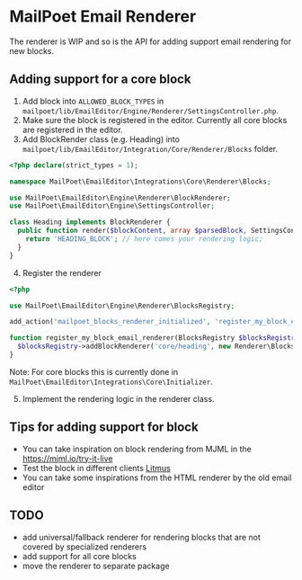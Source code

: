 # MailPoet Email Renderer

The renderer is WIP and so is the API for adding support email rendering for new blocks.

## Adding support for a core block

1. Add block into `ALLOWED_BLOCK_TYPES` in `mailpoet/lib/EmailEditor/Engine/Renderer/SettingsController.php`.
2. Make sure the block is registered in the editor. Currently all core blocks are registered in the editor.
3. Add BlockRender class (e.g. Heading) into `mailpoet/lib/EmailEditor/Integration/Core/Renderer/Blocks` folder. <br />

```php
<?php declare(strict_types = 1);

namespace MailPoet\EmailEditor\Integrations\Core\Renderer\Blocks;

use MailPoet\EmailEditor\Engine\Renderer\BlockRenderer;
use MailPoet\EmailEditor\Engine\SettingsController;

class Heading implements BlockRenderer {
  public function render($blockContent, array $parsedBlock, SettingsController $settingsController): string {
    return 'HEADING_BLOCK'; // here comes your rendering logic;
  }
}
```

4. Register the renderer

```php
<?php

use MailPoet\EmailEditor\Engine\Renderer\BlocksRegistry;

add_action('mailpoet_blocks_renderer_initialized', 'register_my_block_email_renderer');

function register_my_block_email_renderer(BlocksRegistry $blocksRegistry): void {
  $blocksRegistry->addBlockRenderer('core/heading', new Renderer\Blocks\Heading());
}
```

Note: For core blocks this is currently done in `MailPoet\EmailEditor\Integrations\Core\Initializer`.

5. Implement the rendering logic in the renderer class.

## Tips for adding support for block

- You can take inspiration on block rendering from MJML in the https://mjml.io/try-it-live
- Test the block in different clients [Litmus](https://litmus.com/)
- You can take some inspirations from the HTML renderer by the old email editor

## TODO

- add universal/fallback renderer for rendering blocks that are not covered by specialized renderers
- add support for all core blocks
- move the renderer to separate package
